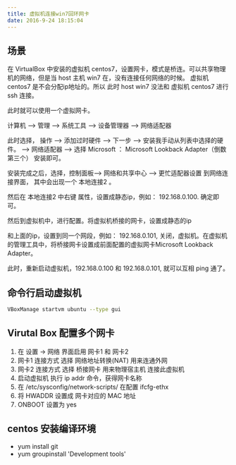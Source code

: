 ```yaml
---
title: 虚拟机连接win7回环网卡
date: 2016-9-24 18:15:04
---
```


## 场景

在 VirtualBox 中安装的虚拟机 centos7，设置网卡，模式是桥连。可以共享物理机的网络，但是当 host 主机 win7 在，没有连接任何网络的时候。 虚拟机 centos7 是不会分配ip地址的。所以 此时 host win7 没法和 虚拟机 centos7 进行 ssh 连接。

此时就可以使用一个虚拟网卡。


计算机 --> 管理 --> 系统工具 --> 设备管理器 --> 网络适配器

此时选择， 操作 --> 添加过时硬件 --> 下一步 --> 安装我手动从列表中选择的硬件。 --> 网络适配器 --> 选择 Microsoft ： Microsoft Lookback Adapter（倒数第三个） 安装即可。

安装完成之后，选择，控制面板--> 网络和共享中心 --> 更忙适配器设置  到网络连接界面， 其中会出现一个 本地连接2 。

然后在  本地连接2 中右键 属性，设置成静态ip，例如： 192.168.0.100. 确定即可。

然后到虚拟机中，进行配置。将虚拟机桥接的网卡，设置成静态的ip

和上面的ip，设置到同一个网段，例如： 192.168.0.101, 关闭，虚拟机。在虚拟机的管理工具中，将桥接网卡设置成前面配置的虚拟网卡Microsoft Lookback Adapter。

此时，重新启动虚拟机，192.168.0.100 和 192.168.0.101, 就可以互相 ping 通了。

## 命令行启动虚拟机

``` bash
VBoxManage startvm ubuntu --type gui
```

## Virutal Box 配置多个网卡

1. 在 设置 -> 网络 界面启用 网卡1 和 网卡2
2. 网卡1 连接方式 选择 网络地址转换(NAT) 用来连通外网
3. 网卡2 连接方式 选择 桥接网卡 用来物理宿主机 连接此虚拟机
4. 启动虚拟机 执行 ip addr 命令，获得网卡名称
5. 在 /etc/sysconfig/network-scripts/ 在配置 ifcfg-ethx
6. 将 HWADDR 设置成 网卡对应的 MAC 地址
7. ONBOOT 设置为 yes

## centos 安装编译环境

* yum install git
* yum groupinstall 'Development tools'
